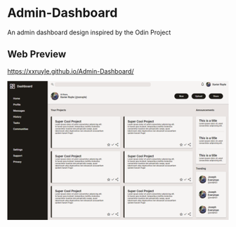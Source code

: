 # Admin-Dashboard

An admin dashboard design inspired by the Odin Project 


## Web Preview
https://xxruyle.github.io/Admin-Dashboard/

![](dashboard.png)